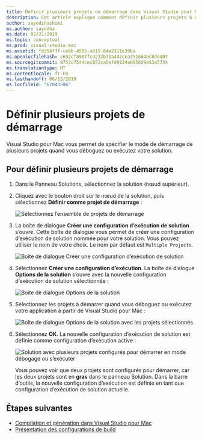 ```yaml
---
title: Définir plusieurs projets de démarrage dans Visual Studio pour Mac
description: Cet article explique comment définir plusieurs projets à démarrer au moment de l’exécution ou du débogage d’une solution.
author: sayedihashimi
ms.author: sayedha
ms.date: 02/21/2019
ms.topic: conceptual
ms.prod: visual-studio-mac
ms.assetid: fd354fff-ce6b-4505-a815-84a2311e39ba
ms.openlocfilehash: c692cf8907fcd232b7ba442cea351664bc8dd407
ms.sourcegitcommit: 9753c7544cec852ca5efd0834e0956d9e53a5734
ms.translationtype: HT
ms.contentlocale: fr-FR
ms.lasthandoff: 06/13/2019
ms.locfileid: "67043596"
---
```

# <a name="set-multiple-startup-projects"></a>Définir plusieurs projets de démarrage

Visual Studio pour Mac vous permet de spécifier le mode de démarrage de plusieurs projets quand vous déboguez ou exécutez votre solution.

## <a name="to-set-multiple-startup-projects"></a>Pour définir plusieurs projets de démarrage

1. Dans le Panneau Solutions, sélectionnez la solution (nœud supérieur).

2. Cliquez avec le bouton droit sur le nœud de la solution, puis sélectionnez **Définir comme projet de démarrage** :

   ![Sélectionnez l’ensemble de projets de démarrage](media/startup-proj-ctx-menu.png)

3. La boîte de dialogue **Créer une configuration d’exécution de solution** s’ouvre. Cette boîte de dialogue vous permet de créer une configuration d’exécution de solution nommée pour votre solution. Vous pouvez utiliser le nom de votre choix. Le nom par défaut est `Multiple Projects`.

   ![Boîte de dialogue Créer une configuration d’exécution de solution](media/create-sln-run-config.png)

4. Sélectionnez **Créer une configuration d’exécution**. La boîte de dialogue **Options de la solution** s’ouvre avec la nouvelle configuration d’exécution de solution sélectionnée :

   ![Boîte de dialogue Options de la solution](media/sln-options-run-config-multi-projects.png)

5. Sélectionnez les projets à démarrer quand vous déboguez ou exécutez votre application à partir de Visual Studio pour Mac :

   ![Boîte de dialogue Options de la solution avec les projets sélectionnés](media/sln-options-run-config-multi-projects-configured.png)

6. Sélectionnez **OK**. La nouvelle configuration d’exécution de solution est définie comme configuration d’exécution active :

   ![Solution avec plusieurs projets configurés pour démarrer en mode débogage ou s’exécuter](media/startup-project-configured.png)

   Vous pouvez voir que deux projets sont configurés pour démarrer, car les deux projets sont en **gras** dans le panneau Solution. Dans la barre d’outils, la nouvelle configuration d’exécution est définie en tant que configuration d’exécution de solution actuelle.

## <a name="next-steps"></a>Étapes suivantes

- [Compilation et génération dans Visual Studio pour Mac](compiling-and-building.md)
- [Présentation des configurations de build](configurations.md)
